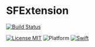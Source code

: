 # SFExtension 
[![Build Status](https://travis-ci.com/Mabeple/SFExtension.svg?branch=master)](https://travis-ci.com/Mabeple/SFExtension)
<!--[![Platforms](https://img.shields.io/cocoapods/p/SwifterSwift.svg?style=flat)](https://github.com/Mabeple/SFExtension)-->
[![License MIT](https://img.shields.io/badge/license-MIT-brightgreen.svg?style=flat)](https://raw.githubusercontent.com/Finb/V2ex-Swift/master/LICENSE)
![Platform](https://img.shields.io/badge/platform-iOS-brightgreen.svg)
[![Swift](https://img.shields.io/badge/Swift-4.2-orange.svg)](https://swift.org)